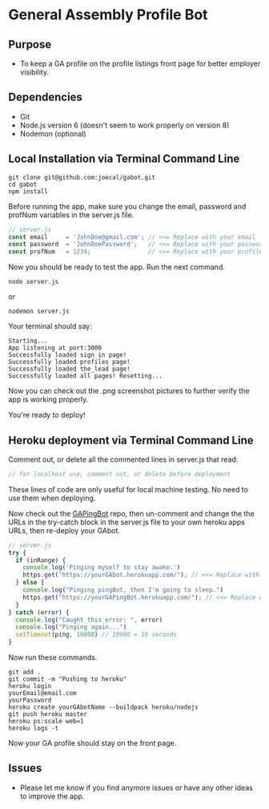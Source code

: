 # General Assembly Profile Bot

## Purpose

- To keep a GA profile on the profile listings front page for better employer visibility.

## Dependencies

- Git
- Node.js version 6 (doesn't seem to work properly on version 8)
- Nodemon (optional)

## Local Installation via Terminal Command Line

```
git clone git@github.com:joecal/gabot.git
cd gabot
npm install
```

Before running the app, make sure you change the email, password and profNum variables in the server.js file.

```javascript
// server.js
const email     = 'JohnDoe@gmail.com'; // <<= Replace with your email
const password  = 'JohnDoePassword';   // <<= Replace with your password
const profNum   = 1234;                // <<= Replace with your profile number
```

Now you should be ready to test the app. Run the next command.

```
node server.js
```

or

```
nodemon server.js
```

Your terminal should say:

```
Starting...
App listening at port:3000
Successfully loaded sign in page!
Successfully loaded profiles page!
Successfully loaded the_lead page!
Successfully loaded all pages! Resetting...
```

Now you can check out the .png screenshot pictures to further verify the app is working properly.

You're ready to deploy!

## Heroku deployment via Terminal Command Line

Comment out, or delete all the commented lines in server.js that read:

```javascript
// for localhost use, comment out, or delete before deployment
```

These lines of code are only useful for local machine testing. No need to use them when deploying.

Now check out the [GAPingBot](https://github.com/joecal/gapingbot "GAPingBot") repo, then un-comment and change the the URLs in the try-catch block in the server.js file to your own heroku apps URLs, then re-deploy your GAbot.

```javascript
// server.js
try {
  if (inRange) {
    console.log('Pinging myself to stay awake.')
    https.get("https://yourGAbot.herokuapp.com/"); // <<= Replace with your GAbot heroku app URL
  } else {
    console.log("Pinging pingBot, then I'm going to sleep.")
    https.get("https://yourGAPingBot.herokuapp.com/"); // <<= Replace with your GAPingBot heroku app URL
  }
} catch (error) {
  console.log("Caught this error: ", error)
  console.log("Pinging again...")
  setTimeout(ping, 10000) // 10000 = 10 seconds
}
```

Now run these commands.

```
git add .
git commit -m "Pushing to heroku"
heroku login
yourEmail@email.com     
yourPassword            
heroku create yourGAbotName --buildpack heroku/nodejs
git push heroku master
heroku ps:scale web=1
heroku logs -t
```

Now your GA profile should stay on the front page.

## Issues

- Please let me know if you find anymore issues or have any other ideas to improve the app.
